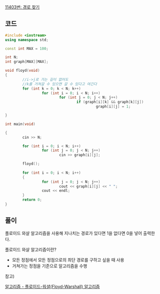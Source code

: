 [11403번: 경로 찾기](https://www.acmicpc.net/problem/11403)

## 코드

```cpp
#include <iostream>
using namespace std;

const int MAX = 100;

int N;
int graph[MAX][MAX];

void floyd(void)
{
        //i->j로 가는 길이 없어도
        //k를 거쳐갈 수 있으면 갈 수 있다고 여긴다
        for (int k = 0; k < N; k++)
                 for (int i = 0; i < N; i++)
                         for (int j = 0; j < N; j++)
                                 if (graph[i][k] && graph[k][j])
                                          graph[i][j] = 1;

}

int main(void)

{
        cin >> N;

        for (int i = 0; i < N; i++)
                 for (int j = 0; j < N; j++)
                         cin >> graph[i][j];

        floyd();
 
        for (int i = 0; i < N; i++)
        {
                 for (int j = 0; j < N; j++)
                         cout << graph[i][j] << " ";
                 cout << endl;
        }
        return 0;
}
```

## 풀이

플로이드 와샬 알고리즘을 사용해 지나치는 경로가 있다면 1을 없다면 0을 넣어 출력한다.

플로이드 와샬 알고리즘이란?

- 모든 정점에서 모든 정점으로의 최단 경로를 구하고 싶을 때 사용
- 거쳐가는 정점을 기준으로 알고리즘을 수행

참고)

[알고리즘 - 플로이드-워셜(Floyd-Warshall) 알고리즘](https://chanhuiseok.github.io/posts/algo-50/)
